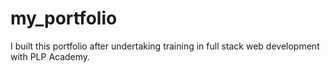 # my_portfolio
I built this portfolio after undertaking training in full stack web development with PLP Academy.
